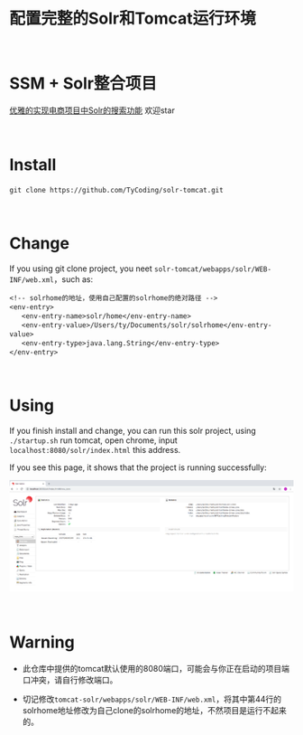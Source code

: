 # 配置完整的Solr和Tomcat运行环境

<br/>

# SSM + Solr整合项目

[优雅的实现电商项目中Solr的搜索功能](https://github.com/TyCoding/ssm-redis-solr)
欢迎star

<br/>

# Install

```
git clone https://github.com/TyCoding/solr-tomcat.git
```

<br/>

# Change

If you using git clone project, you neet `solr-tomcat/webapps/solr/WEB-INF/web.xml`，such as:

```
<!-- solrhome的地址，使用自己配置的solrhome的绝对路径 -->
<env-entry>
   <env-entry-name>solr/home</env-entry-name>
   <env-entry-value>/Users/ty/Documents/solr/solrhome</env-entry-value>
   <env-entry-type>java.lang.String</env-entry-type>
</env-entry>
```

<br/>

# Using

If you finish install and change, you can run this solr project, using `./startup.sh` run tomcat, open chrome, input `localhost:8080/solr/index.html` this address. 

If you see this page, it shows that the project is running successfully:

![](project.png)

<br/>

# Warning

- 此仓库中提供的tomcat默认使用的8080端口，可能会与你正在启动的项目端口冲突，请自行修改端口。

- 切记修改`tomcat-solr/webapps/solr/WEB-INF/web.xml`，将其中第44行的solrhome地址修改为自己clone的solrhome的地址，不然项目是运行不起来的。
